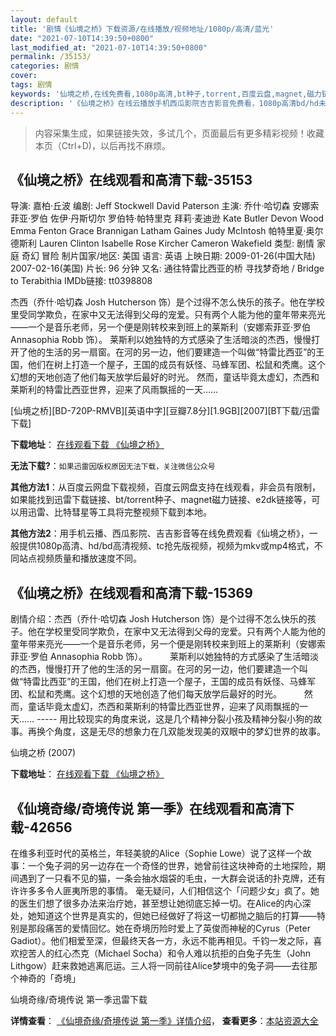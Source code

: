 ```yaml
---
layout: default
title: '剧情《仙境之桥》下载资源/在线播放/视频地址/1080p/高清/蓝光'
date: "2021-07-10T14:39:50+0800"
last_modified_at: "2021-07-10T14:39:50+0800"
permalink: /35153/
categories: 剧情
cover:
tags: 剧情
keywords: '仙境之桥,在线免费看,1080p高清,bt种子,torrent,百度云盘,magnet,磁力链,迅雷下载资源'
description: '《仙境之桥》在线云播放手机西瓜影院吉吉影音免费看，1080p高清bd/hd未删减完整版和tc抢先枪版，mkv/mp4格式，附带bt/torrent种子、magnet/磁力链、百度云盘、网盘资源迅雷下载链接'
---
```


>内容采集生成，如果链接失效，多试几个，页面最后有更多精彩视频！收藏本页（Ctrl+D)，以后再找不麻烦。


## 《仙境之桥》在线观看和高清下载-35153

导演: 嘉柏·丘波 编剧: Jeff Stockwell David Paterson 主演: 乔什·哈切森 安娜索菲亚·罗伯 佐伊·丹斯切尔 罗伯特·帕特里克 拜莉·麦迪逊 Kate Butler Devon Wood Emma Fenton Grace Brannigan Latham Gaines Judy McIntosh 帕特里夏·奥尔德斯利 Lauren Clinton Isabelle Rose Kircher Cameron Wakefield 类型: 剧情 家庭 奇幻 冒险 制片国家/地区: 美国 语言: 英语 上映日期: 2009-01-26(中国大陆) 2007-02-16(美国) 片长: 96 分钟 又名: 通往特雷比西亚的桥 寻找梦奇地 / Bridge to Terabithia IMDb链接: tt0398808

杰西（乔什·哈切森 Josh Hutcherson 饰）是个过得不怎么快乐的孩子。他在学校里受同学欺负，在家中又无法得到父母的宠爱。只有两个人能为他的童年带来亮光——一个是音乐老师，另一个便是刚转校来到班上的莱斯利（安娜索菲亚·罗伯 Annasophia Robb 饰）。 莱斯利以她独特的方式感染了生活暗淡的杰西，慢慢打开了他的生活的另一扇窗。在河的另一边，他们要建造一个叫做“特雷比西亚”的王国，他们在树上打造一个屋子，王国的成员有妖怪、马蜂军团、松鼠和秃鹰。这个幻想的天地创造了他们每天放学后最好的时光。 然而，童话毕竟太虚幻，杰西和莱斯利的特雷比西亚世界，迎来了风雨飘摇的一天……


[仙境之桥][BD-720P-RMVB][英语中字][豆瓣7.8分][1.9GB][2007][BT下载/迅雷下载]

**下载地址**： [在线观看下载 《仙境之桥》](https://www.btdx8.com/torrent/bridge_to_terabithia_2007.html) 


**无法下载?**：`如果迅雷因版权原因无法下载，关注微信公众号 `

**其他方法1**：从百度云网盘下载视频，百度云网盘支持在线观看，非会员有限制，如果能找到迅雷下载链接、bt/torrent种子、magnet磁力链接、e2dk链接等，可以用迅雷、比特彗星等工具将完整视频下载到本地。

**其他方法2**：用手机云播、西瓜影院、吉吉影音等在线免费观看《仙境之桥》，一般提供1080p高清、hd/bd高清视频、tc抢先版视频，视频为mkv或mp4格式，不同站点视频质量和播放速度不同。


## 《仙境之桥》在线观看和高清下载-15369

剧情介绍：杰西（乔什·哈切森 Josh Hutcherson 饰）是个过得不怎么快乐的孩子。他在学校里受同学欺负，在家中又无法得到父母的宠爱。只有两个人能为他的童年带来亮光——一个是音乐老师，另一个便是刚转校来到班上的莱斯利（安娜索菲亚·罗伯 Annasophia Robb 饰）。  　　莱斯利以她独特的方式感染了生活暗淡的杰西，慢慢打开了他的生活的另一扇窗。在河的另一边，他们要建造一个叫做“特雷比西亚”的王国，他们在树上打造一个屋子，王国的成员有妖怪、马蜂军团、松鼠和秃鹰。这个幻想的天地创造了他们每天放学后最好的时光。  　　然而，童话毕竟太虚幻，杰西和莱斯利的特雷比西亚世界，迎来了风雨飘摇的一天…… ----- 用比较现实的角度来说，这是几个精神分裂小孩及精神分裂小狗的故事。再换个角度，这是无尽的想象力在几双能发现美的双眼中的梦幻世界的故事。


仙境之桥 (2007)

**下载地址**： [在线观看下载 《仙境之桥》](https://www.btbtdy.me/btdy/dy4648.html) 


## 《仙境奇缘/奇境传说 第一季》在线观看和高清下载-42656

在维多利亚时代的英格兰，年轻美貌的Alice（Sophie Lowe）说了这样一个故事：一个兔子洞的另一边存在一个奇怪的世界，她曾前往这块神奇的土地探险，期间遇到了一只看不见的猫，一条会抽水烟袋的毛虫，一大群会说话的扑克牌，还有许许多多令人匪夷所思的事情。 毫无疑问，人们相信这个「问题少女」疯了。她的医生们想了很多办法来治疗她，甚至想让她彻底忘掉一切。在Alice的内心深处，她知道这个世界是真实的，但她已经做好了将这一切都抛之脑后的打算&mdash;—特别是那段痛苦的爱情回忆。她在奇境历险时爱上了英俊而神秘的Cyrus（Peter Gadiot）。他们相爱至深，但最终天各一方，永远不能再相见。千钧一发之际，喜欢挖苦人的红心杰克（Michael Socha）和令人难以抗拒的白兔子先生（John Lithgow）赶来救她逃离厄运。三人将一同前往Alice梦境中的兔子洞&mdash;—去往那个神奇的「奇境」</p>


仙境奇缘/奇境传说 第一季迅雷下载

**详情查看**： [《仙境奇缘/奇境传说 第一季》详情介绍](/movie/42656/)， **查看更多**：[本站资源大全](/movie/t/all/)


